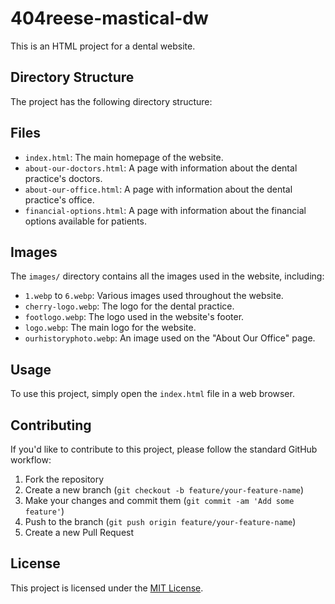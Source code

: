 # 404reese-mastical-dw

This is an HTML project for a dental website.

## Directory Structure

The project has the following directory structure:


## Files

- `index.html`: The main homepage of the website.
- `about-our-doctors.html`: A page with information about the dental practice's doctors.
- `about-our-office.html`: A page with information about the dental practice's office.
- `financial-options.html`: A page with information about the financial options available for patients.

## Images

The `images/` directory contains all the images used in the website, including:

- `1.webp` to `6.webp`: Various images used throughout the website.
- `cherry-logo.webp`: The logo for the dental practice.
- `footlogo.webp`: The logo used in the website's footer.
- `logo.webp`: The main logo for the website.
- `ourhistoryphoto.webp`: An image used on the "About Our Office" page.

## Usage

To use this project, simply open the `index.html` file in a web browser.

## Contributing

If you'd like to contribute to this project, please follow the standard GitHub workflow:

1. Fork the repository
2. Create a new branch (`git checkout -b feature/your-feature-name`)
3. Make your changes and commit them (`git commit -am 'Add some feature'`)
4. Push to the branch (`git push origin feature/your-feature-name`)
5. Create a new Pull Request

## License

This project is licensed under the [MIT License](LICENSE).

